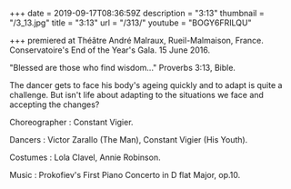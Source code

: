+++
date = 2019-09-17T08:36:59Z
description = "3:13"
thumbnail = "/3_13.jpg"
title = "3:13"
url = "/313/"
youtube = "BOGY6FRILQU"

+++
premiered at Théâtre André Malraux, Rueil-Malmaison, France. Conservatoire's End of the Year's Gala. 15 June 2016.

"Blessed are those who find wisdom..." Proverbs 3:13, Bible.

The dancer gets to face his body's ageing quickly and to adapt is quite a challenge. But isn't life about adapting to the situations we face and accepting the changes?

Choreographer : Constant Vigier.

Dancers : Victor Zarallo (The Man), Constant Vigier (His Youth).

Costumes : Lola Clavel, Annie Robinson.

Music : Prokofiev's First Piano Concerto in D flat Major, op.10.